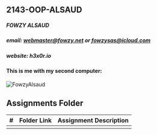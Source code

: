 ## 2143-OOP-ALSAUD
##### FOWZY ALSAUD
##### email: webmaster@fowzy.net or fowzysas@icloud.com
##### website: h3x0r.io
#### This is me with my second computer:
![FowzyAlsaud](https://scontent-dfw5-1.cdninstagram.com/v/t51.2885-15/e35/p1080x1080/70860358_160851484976705_8450804155426129527_n.jpg?_nc_ht=scontent-dfw5-1.cdninstagram.com&_nc_cat=105&_nc_ohc=gWgXM_i3qZwAX8nD7j4&tp=1&oh=234d482cc2bef3d55c7b846ee0be91bf&oe=60277085)
##  Assignments Folder

|   #   | Folder Link | Assignment Description |
| :---: | ----------- | ---------------------- |
|       |             |                        |
